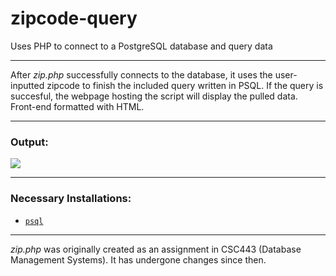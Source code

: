 # zipcode-query
Uses PHP to connect to a PostgreSQL database and query data

---

After *zip.php* successfully connects to the database, it uses the user-inputted zipcode to finish the included query written in PSQL. If the query is succesful, the webpage hosting the script will display the pulled data. Front-end formatted with HTML. 

---

<h3>Output:</h3>

![](https://magarenzo.com/hosting/query.png)

---

<h3>Necessary Installations:</h3>

* [`psql`](https://help.ubuntu.com/lts/serverguide/postgresql.html)

---

*zip.php* was originally created as an assignment in CSC443 (Database Management Systems). It has undergone changes since then.
